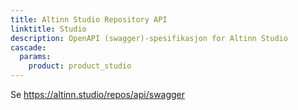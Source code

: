 ```yaml
---
title: Altinn Studio Repository API
linktitle: Studio
description: OpenAPI (swagger)-spesifikasjon for Altinn Studio
cascade:
  params:
    product: product_studio
---
```


Se https://altinn.studio/repos/api/swagger
